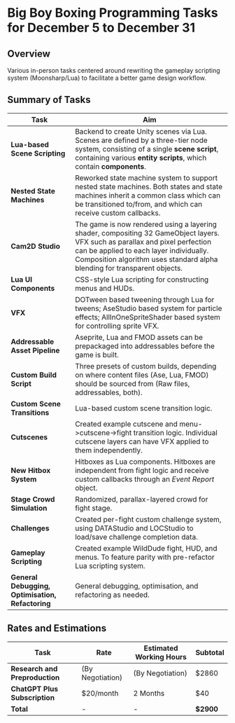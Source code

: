 
# Big Boy Boxing Programming Tasks for December 5 to December 31

## Overview
Various in-person tasks centered around rewriting the gameplay scripting system (Moonsharp/Lua) to facilitate a better game design workflow.

## Summary of Tasks

| Task | Aim |
| ------------- |  ------------- | 
| **Lua-based Scene Scripting** |  Backend to create Unity scenes via Lua. Scenes are defined by a three-tier node system, consisting of a single **scene script**, containing various **entity scripts**, which contain **components**.  |
| **Nested State Machines**  | Reworked state machine system to support nested state machines. Both states and state machines inherit a common class which can be transitioned to/from, and which can receive custom callbacks. |
| **Cam2D Studio** | The game is now rendered using a layering shader, compositing 32 GameObject layers. VFX such as parallax and pixel perfection can be applied to each layer individually. Composition algorithm uses standard alpha blending for transparent objects. |
| **Lua UI Components** | CSS-style Lua scripting for constructing menus and HUDs. |
| **VFX** | DOTween based tweening through Lua for tweens; AseStudio based system for particle effects; AllInOneSpriteShader based system for controlling sprite VFX. |
| **Addressable Asset Pipeline** | Aseprite, Lua and FMOD assets can be prepackaged into addressables before the game is built. |
| **Custom Build Script** | Three presets of custom builds, depending on where content files (Ase, Lua, FMOD) should be sourced from (Raw files, addressables, both). |
| **Custom Scene Transitions** | Lua-based custom scene transition logic. |
| **Cutscenes** | Created example cutscene and menu->cutscene->fight transition logic. Individual cutscene layers can have VFX applied to them independently. |
| **New Hitbox System** | Hitboxes as Lua components. Hitboxes are independent from fight logic and receive custom callbacks through an *Event Report* object. |
| **Stage Crowd Simulation** | Randomized, parallax-layered crowd for fight stage. |
| **Challenges** | Created per-fight custom challenge system, using DATAStudio and LOCStudio to load/save challenge completion data. |
| **Gameplay Scripting** | Created example WildDude fight, HUD, and menus. To feature parity with pre-refactor Lua scripting system. |
| **General Debugging, Optimisation, Refactoring** | General debugging, optimisation, and refactoring as needed. |

## Rates and Estimations

| Task | Rate | Estimated Working Hours | Subtotal |
| ------------- |  ------------- |  ------------- |  ------------- |
| **Research and Preproduction** | (By Negotiation) | (By Negotiation) | $2860 |
| **ChatGPT Plus Subscription**  | $20/month | 2 Months | $40 |
| **Total** | - | - | **$2900** |
